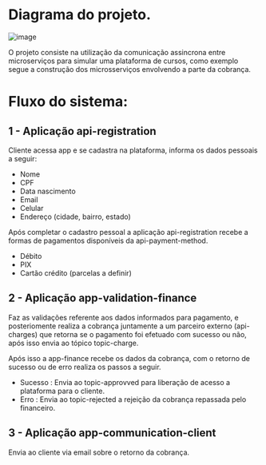 # Diagrama do projeto.

![image](https://user-images.githubusercontent.com/44039603/197601703-a19b1f28-7344-455d-bb39-b4b77cbb37cd.png)

O projeto consiste na utilização da comunicação assincrona entre microserviços para simular uma plataforma de cursos, como exemplo segue a construção dos microsserviços envolvendo a parte da cobrança.

# Fluxo do sistema:

## 1 - Aplicação api-registration
Cliente acessa app e se cadastra na plataforma, informa os dados pessoais a seguir:
- Nome
- CPF
- Data nascimento
- Email
- Celular
- Endereço (cidade, bairro, estado)

Após completar o cadastro pessoal a aplicação api-registration recebe a formas de pagamentos disponíveis da api-payment-method.
- Débito
- PIX
- Cartão crédito (parcelas a definir)

## 2 - Aplicação app-validation-finance 
Faz as validações referente aos dados informados para pagamento, e posteriomente realiza a cobrança juntamente a um parceiro externo (api-charges)
que retorna se o pagamento foi efetuado com sucesso ou não, após isso envia ao tópico topic-charge.

Após isso a app-finance recebe os dados da cobrança, com o retorno de sucesso ou de erro realiza os passos a seguir.
- Sucesso : Envia ao topic-approvved para liberação de acesso a plataforma para o cliente.
- Erro : Envia ao topic-rejected a rejeição da cobrança repassada pelo financeiro.

## 3 - Aplicação app-communication-client 
Envia ao cliente via email sobre o retorno da cobrança.

